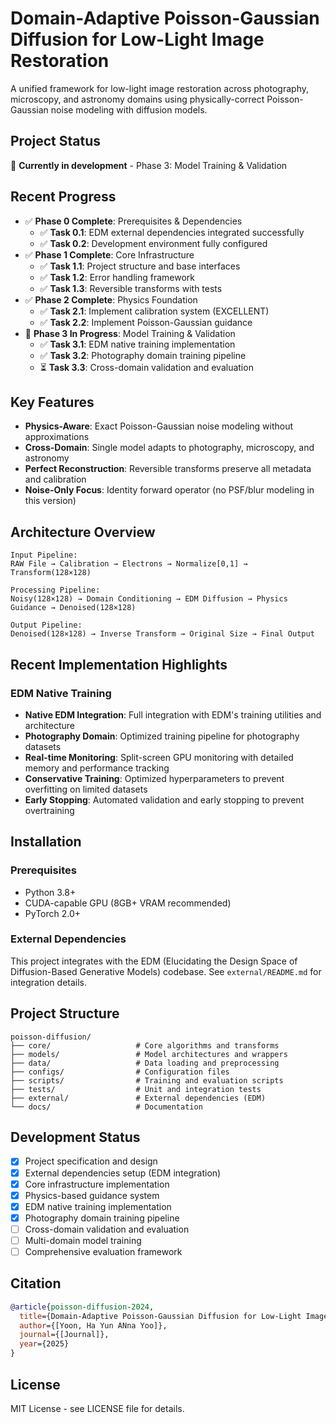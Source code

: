 # Domain-Adaptive Poisson-Gaussian Diffusion for Low-Light Image Restoration

A unified framework for low-light image restoration across photography, microscopy, and astronomy domains using physically-correct Poisson-Gaussian noise modeling with diffusion models.

## Project Status

🚧 **Currently in development** - Phase 3: Model Training & Validation

## Recent Progress

- ✅ **Phase 0 Complete**: Prerequisites & Dependencies
  - ✅ **Task 0.1**: EDM external dependencies integrated successfully
  - ✅ **Task 0.2**: Development environment fully configured
- ✅ **Phase 1 Complete**: Core Infrastructure
  - ✅ **Task 1.1**: Project structure and base interfaces
  - ✅ **Task 1.2**: Error handling framework
  - ✅ **Task 1.3**: Reversible transforms with tests
- ✅ **Phase 2 Complete**: Physics Foundation
  - ✅ **Task 2.1**: Implement calibration system (EXCELLENT)
  - ✅ **Task 2.2**: Implement Poisson-Gaussian guidance
- 🚧 **Phase 3 In Progress**: Model Training & Validation
  - ✅ **Task 3.1**: EDM native training implementation
  - ✅ **Task 3.2**: Photography domain training pipeline
  - ⏳ **Task 3.3**: Cross-domain validation and evaluation

## Key Features

- **Physics-Aware**: Exact Poisson-Gaussian noise modeling without approximations
- **Cross-Domain**: Single model adapts to photography, microscopy, and astronomy
- **Perfect Reconstruction**: Reversible transforms preserve all metadata and calibration
- **Noise-Only Focus**: Identity forward operator (no PSF/blur modeling in this version)

## Architecture Overview

```
Input Pipeline:
RAW File → Calibration → Electrons → Normalize[0,1] → Transform(128×128)

Processing Pipeline:
Noisy(128×128) → Domain Conditioning → EDM Diffusion → Physics Guidance → Denoised(128×128)

Output Pipeline:
Denoised(128×128) → Inverse Transform → Original Size → Final Output
```

## Recent Implementation Highlights

### EDM Native Training
- **Native EDM Integration**: Full integration with EDM's training utilities and architecture
- **Photography Domain**: Optimized training pipeline for photography datasets
- **Real-time Monitoring**: Split-screen GPU monitoring with detailed memory and performance tracking
- **Conservative Training**: Optimized hyperparameters to prevent overfitting on limited datasets
- **Early Stopping**: Automated validation and early stopping to prevent overtraining

## Installation

### Prerequisites

- Python 3.8+
- CUDA-capable GPU (8GB+ VRAM recommended)
- PyTorch 2.0+

### External Dependencies

This project integrates with the EDM (Elucidating the Design Space of Diffusion-Based Generative Models) codebase. See `external/README.md` for integration details.

## Project Structure

```
poisson-diffusion/
├── core/                   # Core algorithms and transforms
├── models/                 # Model architectures and wrappers
├── data/                   # Data loading and preprocessing
├── configs/                # Configuration files
├── scripts/                # Training and evaluation scripts
├── tests/                  # Unit and integration tests
├── external/               # External dependencies (EDM)
└── docs/                   # Documentation
```

## Development Status

- [x] Project specification and design
- [x] External dependencies setup (EDM integration)
- [x] Core infrastructure implementation
- [x] Physics-based guidance system
- [x] EDM native training implementation
- [x] Photography domain training pipeline
- [ ] Cross-domain validation and evaluation
- [ ] Multi-domain model training
- [ ] Comprehensive evaluation framework

## Citation

```bibtex
@article{poisson-diffusion-2024,
  title={Domain-Adaptive Poisson-Gaussian Diffusion for Low-Light Image Restoration},
  author={[Yoon, Ha Yun ANna Yoo]},
  journal={[Journal]},
  year={2025}
}
```

## License

MIT License - see LICENSE file for details.

